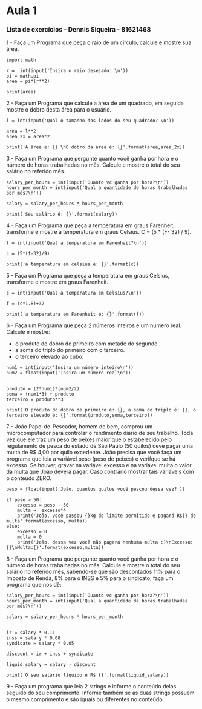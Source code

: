 
# Aula 1

### Lista de exercícios - Dennis Siqueira - 81621468

1 - Faça um Programa que peça o raio de um círculo, calcule e
mostre sua área.

````
import math

r =  int(input('Insira o raio desejado: \n'))
pi = math.pi
area = pi*(r**2)

print(area)
````

2 - Faça um Programa que calcule a área de um quadrado, em
seguida mostre o dobro desta área para o usuário.

````
l = int(input('Qual o tamanho dos lados do seu quadrado? \n'))

area = l**2
area_2x = area*2

print('A área e: {} \nO dobro da área é: {}'.format(area,area_2x))

````

3 - Faça um Programa que pergunte quanto você ganha por hora e o
número de horas trabalhadas no mês. Calcule e mostre o total do
seu salário no referido mês.

````
salary_per_hours = int(input('Quanto vc ganha por hora?\n'))
hours_per_month = int(input('Qual a quantidade de horas trabalhadas por mês?\n'))

salary = salary_per_hours * hours_per_month

print('Seu salário é: {}'.format(salary))
````

4 - Faça um Programa que peça a temperatura em graus Farenheit,
transforme e mostre a temperatura em graus Celsius. C = (5 * (F-
32) / 9).

````
f = int(input('Qual a temperatura em Farenheit?\n'))

c = (5*(f-32)/9)

print('a temperatura em celsius é: {}'.format(c))
````

5 - Faça um Programa que peça a temperatura em graus Celsius,
transforme e mostre em graus Farenheit.

````
c = int(input('Qual a temperatura em Celsius?\n'))

f = (c*1.8)+32

print('a temperatura em Farenheit é: {}'.format(f))
````

6 - Faça um Programa que peça 2 números inteiros e um número
real. Calcule e mostre:
- o produto do dobro do primeiro com metade do segundo.
- a soma do triplo do primeiro com o terceiro.
- o terceiro elevado ao cubo.

````
num1 = int(input('Insira um número inteiro\n'))
num2 = float(input('Insira um número real\n'))


produto = (2*num1)*(num2/2) 
soma = (num1*3) + produto
terceiro = produto**3

print('O produto do dobro de primeiro é: {}, a soma do triplo é: {}, o terceiro elevado é: {}'.format(produto,soma,terceiro))
````

7 - João Papo-de-Pescador, homem de bem, comprou um
microcomputador para controlar o rendimento diário de seu
trabalho. Toda vez que ele traz um peso de peixes maior que o
estabelecido pelo regulamento de pesca do estado de São Paulo (50
quilos) deve pagar uma multa de R$ 4,00 por quilo excedente. João
precisa que você faça um programa que leia a variável peso (peso
de peixes) e verifque se há excesso. Se houver, gravar na variável
excesso e na variável multa o valor da multa que João deverá pagar.
Caso contrário mostrar tais variáveis com o conteúdo ZERO.

````
peso = float(input('João, quantos quilos você pescou dessa vez?'))

if peso > 50:
    excesso = peso - 50
    multa =  excesso*4
    print('João, você passou {}kg do limite permitido e pagará R${} de multa'.format(excesso, multa))
else:
    excesso = 0
    multa = 0
    print('João, dessa vez você não pagará nenhuma multa :)\nExcesso: {}\nMulta:{}'.format(excesso,multa))
````

8 - Faça um Programa que pergunte quanto você ganha por hora e o
número de horas trabalhadas no mês. Calcule e mostre o total do
seu salário no referido mês, sabendo-se que são descontados 11%
para o Imposto de Renda, 8% para o INSS e 5% para o sindicato,
faça um programa que nos dê:

````
salary_per_hours = int(input('Quanto vc ganha por hora?\n'))
hours_per_month = int(input('Qual a quantidade de horas trabalhadas por mês?\n'))

salary = salary_per_hours * hours_per_month


ir = salary * 0.11
inss = salary * 0.08
syndicate = salary * 0.05

discount = ir + inss + syndicate

liquid_salary = salary - discount

print('O seu salário líquido é R$ {}'.format(liquid_salary))
````

9 -  Faça um programa que leia 2 strings e informe o conteúdo delas
seguido do seu comprimento. Informe também se as duas strings
possuem o mesmo comprimento e são iguais ou diferentes no
conteúdo.

````

````